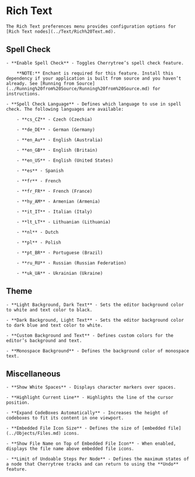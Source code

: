 
# Rich Text


	The Rich Text preferences menu provides configuration options for [Rich Text nodes](../Text/Rich%20Text.md).

 ## Spell Check

	- **Enable Spell Check** - Toggles Cherrytree’s spell check feature.
	
		**NOTE:** Enchant is required for this feature. Install this dependency if your application is built from source and you haven’t already. See [Running from Source](../Running%20from%20Source/Running%20from%20Source.md) for instructions.

	- **Spell Check Language** - Defines which language to use in spell check. The following languages are available:
	
		- **cs_CZ** - Czech (Czechia)

		- **de_DE** - German (Germany)

		- **en_Au** - English (Australia)

		- **en_GB** - English (Britain)

		- **en_US** - English (United States)

		- **es** - Spanish

		- **fr** - French

		- **fr_FR** - French (France)

		- **hy_AM** - Armenian (Armenia)

		- **it_IT** - Italian (Italy)

		- **lt_LT** - Lithuanian (Lithuania)

		- **nl** - Dutch

		- **pl** - Polish

		- **pt_BR** - Portuguese (Brazil)

		- **ru_RU** - Russian (Russian Federation)

		- **uk_UA** - Ukrainian (Ukraine)

 ## Theme

	- **Light Background, Dark Text** - Sets the editor background color to white and text color to black.

	- **Dark Background, Light Text** - Sets the editor background color to dark blue and text color to white.

	- **Custom Background and Text** - Defines custom colors for the editor’s background and text.

	- **Monospace Background** - Defines the background color of monospace text.


 ## Miscellaneous

	- **Show White Spaces** - Displays character markers over spaces.

	- **Highlight Current Line** - Highlights the line of the cursor position.

	- **Expand CodeBoxes Automatically** - Increases the height of codeboxes to fit its content in one viewport.

	- **Embedded File Icon Size** - Defines the size of [embedded file](../Objects/Files.md) icons.

	- **Show File Name on Top of Embedded File Icon** - When enabled, displays the file name above embedded file icons.

	- **Limit of Undoable Steps Per Node** - Defines the maximum states of a node that Cherrytree tracks and can return to using the **Undo** feature.
